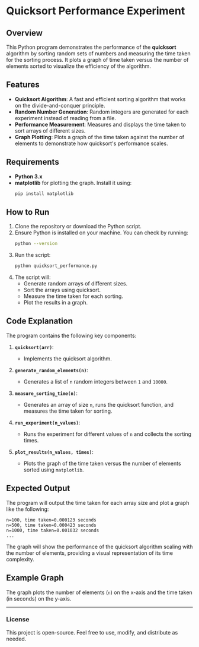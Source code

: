 

# Quicksort Performance Experiment

## Overview
This Python program demonstrates the performance of the **quicksort** algorithm by sorting random sets of numbers and measuring the time taken for the sorting process. It plots a graph of time taken versus the number of elements sorted to visualize the efficiency of the algorithm.

## Features
- **Quicksort Algorithm**: A fast and efficient sorting algorithm that works on the divide-and-conquer principle.
- **Random Number Generation**: Random integers are generated for each experiment instead of reading from a file.
- **Performance Measurement**: Measures and displays the time taken to sort arrays of different sizes.
- **Graph Plotting**: Plots a graph of the time taken against the number of elements to demonstrate how quicksort's performance scales.

## Requirements
- **Python 3.x**
- **matplotlib** for plotting the graph. Install it using:
  ```bash
  pip install matplotlib
  ```

## How to Run
1. Clone the repository or download the Python script.
2. Ensure Python is installed on your machine. You can check by running:
   ```bash
   python --version
   ```
3. Run the script:
   ```bash
   python quicksort_performance.py
   ```
4. The script will:
   - Generate random arrays of different sizes.
   - Sort the arrays using quicksort.
   - Measure the time taken for each sorting.
   - Plot the results in a graph.
   
## Code Explanation
The program contains the following key components:

1. **`quicksort(arr)`**: 
   - Implements the quicksort algorithm.
   
2. **`generate_random_elements(n)`**:
   - Generates a list of `n` random integers between `1` and `10000`.

3. **`measure_sorting_time(n)`**: 
   - Generates an array of size `n`, runs the quicksort function, and measures the time taken for sorting.

4. **`run_experiment(n_values)`**:
   - Runs the experiment for different values of `n` and collects the sorting times.
   
5. **`plot_results(n_values, times)`**:
   - Plots the graph of the time taken versus the number of elements sorted using `matplotlib`.

## Expected Output
The program will output the time taken for each array size and plot a graph like the following:

```
n=100, time taken=0.000123 seconds
n=500, time taken=0.000423 seconds
n=1000, time taken=0.001032 seconds
...
```

The graph will show the performance of the quicksort algorithm scaling with the number of elements, providing a visual representation of its time complexity.

## Example Graph
The graph plots the number of elements (`n`) on the x-axis and the time taken (in seconds) on the y-axis.

---

### License
This project is open-source. Feel free to use, modify, and distribute as needed.
